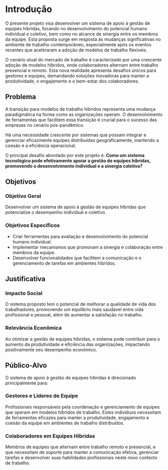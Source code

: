 # Introdução

O presente projeto visa desenvolver um sistema de apoio à gestão de equipes híbridas, focando no desenvolvimento do potencial humano individual e coletivo, bem como no alcance de sinergia entre os membros da equipe. Esta proposta surge em resposta às mudanças significativas no ambiente de trabalho contemporâneo, especialmente após os eventos recentes que aceleraram a adoção de modelos de trabalho flexíveis.

O cenário atual do mercado de trabalho é caracterizado por uma crescente adoção de modelos híbridos, onde colaboradores alternam entre trabalho presencial e remoto. Esta nova realidade apresenta desafios únicos para gestores e equipes, demandando soluções inovadoras para manter a produtividade, o engajamento e o bem-estar dos colaboradores.

## Problema

A transição para modelos de trabalho híbridos representa uma mudança paradigmática na forma como as organizações operam. O desenvolvimento de ferramentas que facilitem essa transição é crucial para o sucesso das empresas no cenário pós-pandêmico.

Há uma necessidade crescente por sistemas que possam integrar e gerenciar eficazmente equipes distribuídas geograficamente, mantendo a coesão e a eficiência operacional.

O principal desafio abordado por este projeto é: **Como um sistema tecnológico pode efetivamente apoiar a gestão de equipes híbridas, promovendo o desenvolvimento individual e a sinergia coletiva?**

## Objetivos

### Objetivo Geral

Desenvolver um sistema de apoio à gestão de equipes híbridas que potencialize o desempenho individual e coletivo.

### Objetivos Específicos

* Criar ferramentas para avaliação e desenvolvimento do potencial humano individual.
* Implementar mecanismos que promovam a sinergia e colaboração entre membros da equipe.
* Desenvolver funcionalidades que facilitem a comunicação e o gerenciamento de tarefas em ambientes híbridos.

## Justificativa

### Impacto Social

O sistema proposto tem o potencial de melhorar a qualidade de vida dos trabalhadores, promovendo um equilíbrio mais saudável entre vida profissional e pessoal, além de aumentar a satisfação no trabalho.

### Relevância Econômica

Ao otimizar a gestão de equipes híbridas, o sistema pode contribuir para o aumento da produtividade e eficiência das organizações, impactando positivamente seu desempenho econômico.

## Público-Alvo

O sistema de apoio à gestão de equipes híbridas é direcionado principalmente para:

### Gestores e Líderes de Equipe

Profissionais responsáveis pela coordenação e gerenciamento de equipes que operam em modelos híbridos de trabalho. Estes indivíduos necessitam de ferramentas eficazes para manter a produtividade, engajamento e coesão da equipe em ambientes de trabalho distribuídos.

### Colaboradores em Equipes Híbridas

Membros de equipes que alternam entre trabalho remoto e presencial, e que necessitam de suporte para manter a comunicação efetiva, gerenciar tarefas e desenvolver suas habilidades profissionais neste novo contexto de trabalho.

